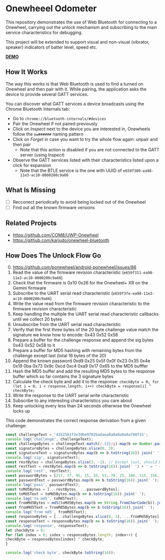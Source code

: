 # Onewheeel Odometer

This repository demonstrates the use of Web Bluetooth for connecting to a Onewheel,
carrying out the unlock mechanism and subscribing to the main service characteristics for debugging.

This project will be extended to support visual and non-visual (vibrator, speaker)
indicators of batter level, speed etc.

[**DEMO**](https://tomashubelbauer.github.io/onewheel-odometer/)

## How It Works

The way this works is that Web Bluetooth is used to find a turned on Onewheel and then pair with it.
While pairing, the application asks the device to provide several GATT services.

You can discover what GATT services a device broadcasts using the Chrome Bluetooth Internals tab:

- Go to `chrome://bluetooth-internals/#devices`
- Pair the Onewheel if not paired previously
- Click on *Inspect* next to the device you are interested in, Onewheels follow the `ow######` naming pattern
- Click on *Forget* in case you want to try the whole flow again: unpair and then pair
  - Note that this action is disabled if you are not connected to the GATT server (using *Inspect*)
- Observe the GATT services listed with their characteristics listed upon a click for expansion
  - Note that the BTLE service is the one with UUID of `e659f300-ea98-11e3-ac10-0800200c9a66`

## What Is Missing

- [ ] Recconect periodically to avoid being locked out of the Onewheel
- [ ] Find out all the known firmware versions

## Related Projects

- https://github.com/COM8/UWP-Onewheel
- https://github.com/kariudo/onewheel-bluetooth

## How Does The Unlock Flow Go

0. https://github.com/ponewheel/android-ponewheel/issues/86
1. Read the value of the firmware revision characteristic (`e659f311-ea98-11e3-ac10-0800200c9a66`)
2. Check that the firmware is 0x10 0x26 for the Onewheel+ XR on the Gemini firmware
3. Subscribe to the UART serial read characteristic (`e659f3fe-ea98-11e3-ac10-0800200c9a66`)
4. Write the value read from the firmware revision characteristic to the firmware revision characteristic
5. Keep handling the multiple the UART serial read characteristic callbacks until we collect 20 bytes
6. Unsubscribe from the UART serial read characteristic
7. Verify that the first three bytes of the 20 byte challenge value match the signature we know how to encode: 0x43 0x52 0x58
8. Prepare a buffer for the challenge response and append the sig bytes 0x43 0x52 0x58 to it
9. Prepare a buffer for MD5 hashing with remaining bytes from the challenge except last (total 16 bytes of the 20)
10. Append the known password 0xd9 0x25 0x5f 0x0f 0x23 0x35 0x4e 0x19 0ba 0x73 0x9c 0xcd 0xc4 0xa9 0x17 0x65 to the MD5 bufffer
11. Hash the MD5 buffer and add the resulting MD5 bytes to the response buffer which so far contains the 3 signature bytes
12. Calculate the check byte and add it to the response: `checkByte = 0; for (let i = 0; i < response.length; i++) checkByte = response[i] ^ checkByte;`
13. Write the response to the UART serial write characteristic
14. Subscribe to any interesting characteristics you care about
15. Keep unlocking every less than 24 seconds otherwise the Onewheel locks up

This code demonstrates the correct response derivation from a given challenge:

```js
const challengeText = '4352581f2e39be9702badaea0a0a0a0a0a708f15';
console.log('challenge', challengeText);
const challengeBytes = challengeText.match(/.{2}/g).map(b => Number.parseInt(b, 16));
const signatureBytes = challengeBytes.slice(0, 3);
const signatureText = signatureBytes.map(b => b.toString(16)).join(' ');
console.log('sig', signatureText);
const restBytes = challengeBytes.slice(3, -1); // Except last, should be 16
const restText = restBytes.map(b => b.toString(16)).join(' ') + ' = ' + restBytes.length;
console.log('rest', restText);
const passwordBytes = [217, 37, 95, 15, 35, 53, 78, 25, 186, 115, 156, 205, 196, 169, 23, 101];
const passwordText = passwordBytes.map(b => b.toString(16)).join(' ');
console.log('pass', passwordText);
const toMd5Bytes = [...restBytes, ...passwordBytes];
const toMd5Text = toMd5Bytes.map(b => b.toString(16)).join(' ');
console.log('to md5', toMd5Text);
const fromMd5Bytes = md5(toMd5Bytes.map(b => String.fromCharCode(b)).join('')).match(/.{2}/g).map(b => Number.parseInt(b, 16));
const fromMd5Text = fromMd5Bytes.map(b => b.toString(16)).join(' ');
console.log('from md5', fromMd5Text);
const responseBytes = [...challengeBytes.slice(0, 3), ...fromMd5Bytes];
const responseText = responseBytes.map(b => b.toString(16)).join(' ');
console.log('response', responseText);
let checkByte = 0;
for (let index = 0; index < responseBytes.length; index++) {
checkByte = responseBytes[index] ^ checkByte;
}

console.log('check byte', checkByte.toString(16));
```
